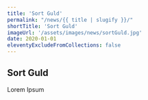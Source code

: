```yaml
---
title: 'Sort Guld'
permalink: "/news/{{ title | slugify }}/"
shortTitle: 'Sort Guld'
imageUrl: '/assets/images/news/sortGuld.jpg'
date: 2020-01-01
eleventyExcludeFromCollections: false
---
```



<div class="Grid Grid--gutters Grid--full large-Grid--fit">
  <div class="Grid-cell">
    <div class='headerGroup'>
      <h2>Sort Guld</h2>
      <p>Lorem Ipsum</p>
    </div>
  </div>
</div>